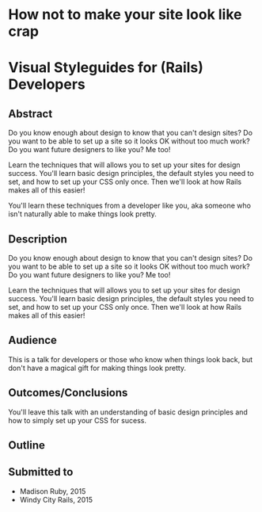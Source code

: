 # How not to make your site look like crap
# Visual Styleguides for (Rails) Developers

## Abstract
Do you know enough about design to know that you can't design sites?  Do
you want to be able to set up a site so it looks OK without too much
work? Do you want future designers to like you? Me too!

Learn the techniques that will allows you to set up your sites for
design success.  You'll learn basic design principles, the default
styles you need to set, and how to set up your CSS only once.  Then
we'll look at how Rails makes all of this easier!

You'll learn these techniques from a developer like you, aka someone
who isn't naturally able to make things look pretty.

## Description
Do you know enough about design to know that you can't design sites?  Do
you want to be able to set up a site so it looks OK without too much
work? Do you want future designers to like you? Me too!

Learn the techniques that will allows you to set up your sites for
design success.  You'll learn basic design principles, the default
styles you need to set, and how to set up your CSS only once.  Then
we'll look at how Rails makes all of this easier!

## Audience
This is a talk for developers or those who know when things look back,
but don't have a magical gift for making things look pretty.

## Outcomes/Conclusions
You'll leave this talk with an understanding of basic design principles
and how to simply set up your CSS for sucess.

## Outline


## Submitted to

- Madison Ruby, 2015
- Windy City Rails, 2015
